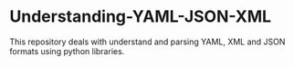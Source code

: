# Understanding-YAML-JSON-XML
This repository deals with understand and parsing YAML, XML and JSON formats using python libraries. 
